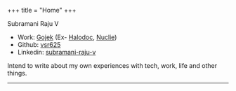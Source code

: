 +++
title = "Home"
+++

Subramani Raju V
* Work: [Gojek](www.gojek.com) \(Ex- [Halodoc](https://www.halodoc.com), [Nuclie](https://gonuclei.com/)\)
* Github: [vsr625](https://github.com/vsr625)
* Linkedin: [subramani-raju-v](https://www.linkedin.com/in/subramani-raju-v-339518165/)

Intend to write about my own experiences with tech, work, life and other things.

---
